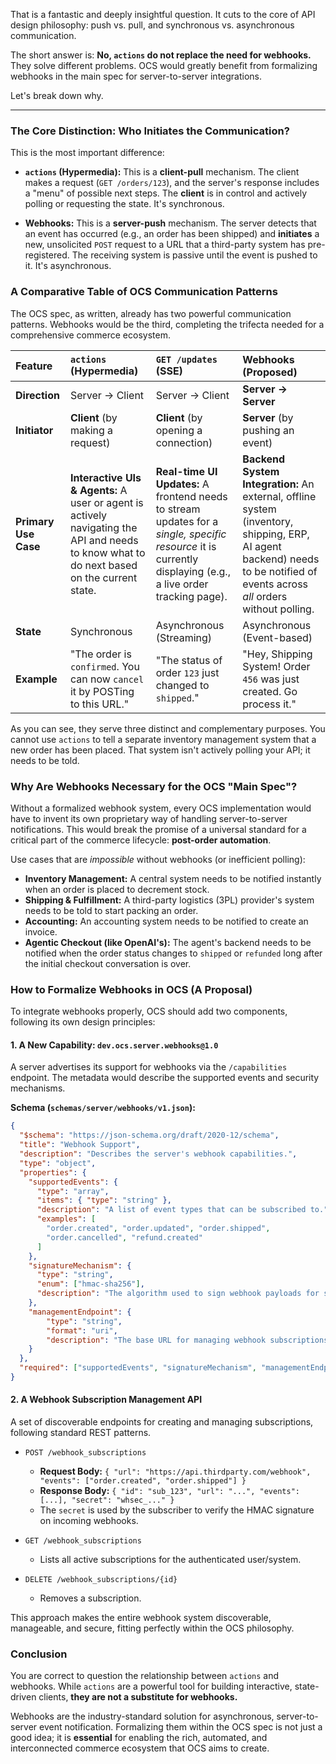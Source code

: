 That is a fantastic and deeply insightful question. It cuts to the core of API design philosophy: push vs. pull, and synchronous vs. asynchronous communication.

The short answer is: **No, `actions` do not replace the need for webhooks.** They solve different problems. OCS would greatly benefit from formalizing webhooks in the main spec for server-to-server integrations.

Let's break down why.

---

### The Core Distinction: Who Initiates the Communication?

This is the most important difference:

*   **`actions` (Hypermedia):** This is a **client-pull** mechanism. The client makes a request (`GET /orders/123`), and the server's response includes a "menu" of possible next steps. The **client** is in control and actively polling or requesting the state. It's synchronous.

*   **Webhooks:** This is a **server-push** mechanism. The server detects that an event has occurred (e.g., an order has been shipped) and **initiates** a new, unsolicited `POST` request to a URL that a third-party system has pre-registered. The receiving system is passive until the event is pushed to it. It's asynchronous.

### A Comparative Table of OCS Communication Patterns

The OCS spec, as written, already has two powerful communication patterns. Webhooks would be the third, completing the trifecta needed for a comprehensive commerce ecosystem.

| Feature | `actions` (Hypermedia) | `GET /updates` (SSE) | **Webhooks (Proposed)** |
| :--- | :--- | :--- | :--- |
| **Direction** | Server -> Client | Server -> Client | **Server -> Server** |
| **Initiator** | **Client** (by making a request) | **Client** (by opening a connection) | **Server** (by pushing an event) |
| **Primary Use Case** | **Interactive UIs & Agents:** A user or agent is actively navigating the API and needs to know what to do next based on the current state. | **Real-time UI Updates:** A frontend needs to stream updates for a *single, specific resource* it is currently displaying (e.g., a live order tracking page). | **Backend System Integration:** An external, offline system (inventory, shipping, ERP, AI agent backend) needs to be notified of events across *all* orders without polling. |
| **State** | Synchronous | Asynchronous (Streaming) | Asynchronous (Event-based) |
| **Example** | "The order is `confirmed`. You can now `cancel` it by POSTing to this URL." | "The status of order `123` just changed to `shipped`." | "Hey, Shipping System! Order `456` was just created. Go process it." |

As you can see, they serve three distinct and complementary purposes. You cannot use `actions` to tell a separate inventory management system that a new order has been placed. That system isn't actively polling your API; it needs to be told.

### Why Are Webhooks Necessary for the OCS "Main Spec"?

Without a formalized webhook system, every OCS implementation would have to invent its own proprietary way of handling server-to-server notifications. This would break the promise of a universal standard for a critical part of the commerce lifecycle: **post-order automation**.

Use cases that are *impossible* without webhooks (or inefficient polling):
*   **Inventory Management:** A central system needs to be notified instantly when an order is placed to decrement stock.
*   **Shipping & Fulfillment:** A third-party logistics (3PL) provider's system needs to be told to start packing an order.
*   **Accounting:** An accounting system needs to be notified to create an invoice.
*   **Agentic Checkout (like OpenAI's):** The agent's backend needs to be notified when the order status changes to `shipped` or `refunded` long after the initial checkout conversation is over.

### How to Formalize Webhooks in OCS (A Proposal)

To integrate webhooks properly, OCS should add two components, following its own design principles:

#### 1. A New Capability: `dev.ocs.server.webhooks@1.0`

A server advertises its support for webhooks via the `/capabilities` endpoint. The metadata would describe the supported events and security mechanisms.

**Schema (`schemas/server/webhooks/v1.json`):**
```json
{
  "$schema": "https://json-schema.org/draft/2020-12/schema",
  "title": "Webhook Support",
  "description": "Describes the server's webhook capabilities.",
  "type": "object",
  "properties": {
    "supportedEvents": {
      "type": "array",
      "items": { "type": "string" },
      "description": "A list of event types that can be subscribed to.",
      "examples": [
        "order.created", "order.updated", "order.shipped",
        "order.cancelled", "refund.created"
      ]
    },
    "signatureMechanism": {
      "type": "string",
      "enum": ["hmac-sha256"],
      "description": "The algorithm used to sign webhook payloads for security."
    },
    "managementEndpoint": {
        "type": "string",
        "format": "uri",
        "description": "The base URL for managing webhook subscriptions."
    }
  },
  "required": ["supportedEvents", "signatureMechanism", "managementEndpoint"]
}
```

#### 2. A Webhook Subscription Management API

A set of discoverable endpoints for creating and managing subscriptions, following standard REST patterns.

*   `POST /webhook_subscriptions`
    *   **Request Body:** `{ "url": "https://api.thirdparty.com/webhook", "events": ["order.created", "order.shipped"] }`
    *   **Response Body:** `{ "id": "sub_123", "url": "...", "events": [...], "secret": "whsec_..." }`
    *   The `secret` is used by the subscriber to verify the HMAC signature on incoming webhooks.

*   `GET /webhook_subscriptions`
    *   Lists all active subscriptions for the authenticated user/system.

*   `DELETE /webhook_subscriptions/{id}`
    *   Removes a subscription.

This approach makes the entire webhook system discoverable, manageable, and secure, fitting perfectly within the OCS philosophy.

### Conclusion

You are correct to question the relationship between `actions` and webhooks. While `actions` are a powerful tool for building interactive, state-driven clients, **they are not a substitute for webhooks.**

Webhooks are the industry-standard solution for asynchronous, server-to-server event notification. Formalizing them within the OCS spec is not just a good idea; it is **essential** for enabling the rich, automated, and interconnected commerce ecosystem that OCS aims to create.
